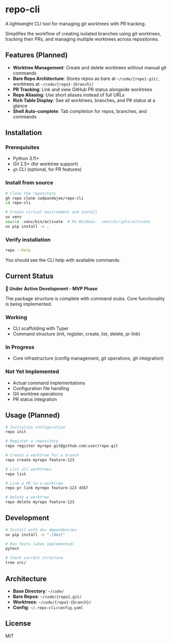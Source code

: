 # repo-cli

A lightweight CLI tool for managing git worktrees with PR tracking.

Simplifies the workflow of creating isolated branches using git worktrees, tracking their PRs, and managing multiple worktrees across repositories.

## Features (Planned)

- **Worktree Management**: Create and delete worktrees without manual git commands
- **Bare Repo Architecture**: Stores repos as bare at `~/code/{repo}.git/`, worktrees at `~/code/{repo}-{branch}/`
- **PR Tracking**: Link and view GitHub PR status alongside worktrees
- **Repo Aliasing**: Use short aliases instead of full URLs
- **Rich Table Display**: See all worktrees, branches, and PR status at a glance
- **Shell Auto-complete**: Tab completion for repos, branches, and commands

## Installation

### Prerequisites

- Python 3.11+
- Git 2.5+ (for worktree support)
- `gh` CLI (optional, for PR features)

### Install from source

```bash
# Clone the repository
gh repo clone sadpandajoe/repo-cli
cd repo-cli

# Create virtual environment and install
uv venv
source .venv/bin/activate  # On Windows: .venv\Scripts\activate
uv pip install -e .
```

### Verify installation

```bash
repo --help
```

You should see the CLI help with available commands.

## Current Status

**🚧 Under Active Development - MVP Phase**

The package structure is complete with command stubs. Core functionality is being implemented.

### Working
- CLI scaffolding with Typer
- Command structure (init, register, create, list, delete, pr link)

### In Progress
- Core infrastructure (config management, git operations, gh integration)

### Not Yet Implemented
- Actual command implementations
- Configuration file handling
- Git worktree operations
- PR status integration

## Usage (Planned)

```bash
# Initialize configuration
repo init

# Register a repository
repo register myrepo git@github.com:user/repo.git

# Create a worktree for a branch
repo create myrepo feature-123

# List all worktrees
repo list

# Link a PR to a worktree
repo pr link myrepo feature-123 4567

# Delete a worktree
repo delete myrepo feature-123
```

## Development

```bash
# Install with dev dependencies
uv pip install -e ".[dev]"

# Run tests (when implemented)
pytest

# Check current structure
tree src/
```

## Architecture

- **Base Directory**: `~/code/`
- **Bare Repos**: `~/code/{repo}.git/`
- **Worktrees**: `~/code/{repo}-{branch}/`
- **Config**: `~/.repo-cli/config.yaml`

## License

MIT
